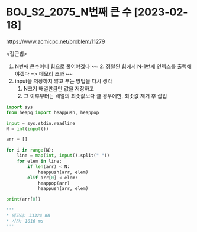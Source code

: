 # BOJ_S2_2075_N번째 큰 수 [2023-02-18]

https://www.acmicpc.net/problem/11279

<접근법>

1. N번째 큰수이니 힙으로 풀어야겠다
   ~~ 2. 정렬된 힙에서 N-1번째 인덱스를 출력해야겠다 => 메모리 초과 ~~
2. input을 저장하지 않고 푸는 방법을 다시 생각
   1. N크기 배열만큼만 값을 저장하고
   2. 그 이후부터는 배열의 최솟값보다 클 경우에만, 최솟값 제거 후 삽입

```python
import sys
from heapq import heappush, heappop

input = sys.stdin.readline
N = int(input())

arr = []

for i in range(N):
    line = map(int, input().split(" "))
    for elem in line:
        if len(arr) < N:
            heappush(arr, elem)
        elif arr[0] < elem:
            heappop(arr)
            heappush(arr, elem)

print(arr[0])

'''
* 메모리: 33324 KB
* 시간: 1016 ms
'''
```
